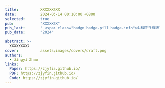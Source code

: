 ```yaml
---
title:          XXXXXXXXX
date:           2024-05-14 00:10:00 +0800
selected:       true
pub:            "XXXXXXX"
pub_last:       ' <span class="badge badge-pill badge-info">中科院升级版1区</span>'
pub_date:       "2024"

abstract: >-
  XXXXXXXXX
cover:          assets/images/covers/draft.png
authors:
  - Jingyi Zhao
links:
  Paper: https://zjyfin.github.io/
  PDF: https://zjyfin.github.io/
  Code: https://zjyfin.github.io/
---
```

